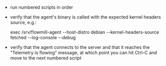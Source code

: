 - run numbered scripts in order
- verify that the agent's binary is called with the expected kernel headers source, e.g.:

    exec /srv/flowmill-agent --host-distro debian --kernel-headers-source fetched --log-console --debug

- verify that the agent connects to the server and that it reaches the "Telemetry is flowing" message,
  at which point you can hit Ctrl-C and move to the next numbered script
